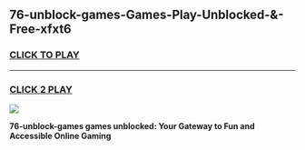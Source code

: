 
## 76-unblock-games-Games-Play-Unblocked-&-Free-xfxt6
<h3>
<a href="https://premium76.site?title=76-unblock-games&ref=24A">CLICK TO PLAY</a></h3>
<hr>

<h3>
<a href="https://premium76.site?title=76-unblock-games&ref=24A">CLICK 2 PLAY</a>
  
</h3>

<a href="https://premium76.site?title=76-unblock-games&ref=24A"><img src="https://clearcache.store/games.png"></a>


**76-unblock-games games unblocked: Your Gateway to Fun and Accessible Online Gaming**
